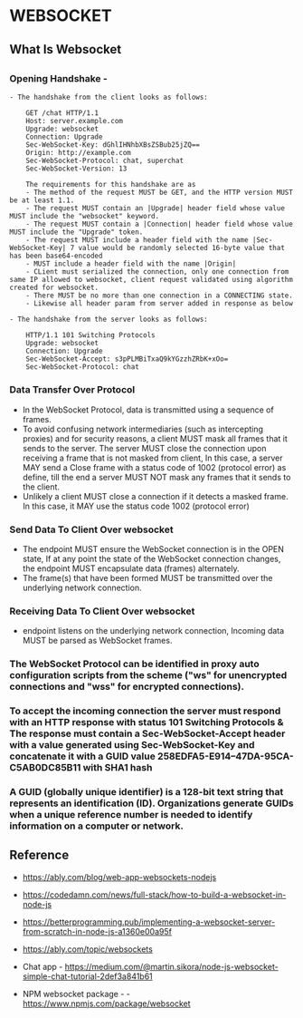 # WEBSOCKET

## What Is Websocket

## 


### Opening Handshake -
    - The handshake from the client looks as follows:

        GET /chat HTTP/1.1
        Host: server.example.com
        Upgrade: websocket
        Connection: Upgrade
        Sec-WebSocket-Key: dGhlIHNhbXBsZSBub25jZQ==
        Origin: http://example.com
        Sec-WebSocket-Protocol: chat, superchat
        Sec-WebSocket-Version: 13
    
        The requirements for this handshake are as
        - The method of the request MUST be GET, and the HTTP version MUST be at least 1.1.
        - The request MUST contain an |Upgrade| header field whose value MUST include the "websocket" keyword.
        - The request MUST contain a |Connection| header field whose value MUST include the "Upgrade" token.
        - The request MUST include a header field with the name |Sec-WebSocket-Key| 7 value would be randomly selected 16-byte value that has been base64-encoded
        - MUST include a header field with the name |Origin|
        - CLient must serialized the connection, only one connection from same IP allowed to websocket, client request validated using algorithm created for websocket.
        - There MUST be no more than one connection in a CONNECTING state.
        - Likewise all header param from server added in response as below

    - The handshake from the server looks as follows:

        HTTP/1.1 101 Switching Protocols
        Upgrade: websocket
        Connection: Upgrade
        Sec-WebSocket-Accept: s3pPLMBiTxaQ9kYGzzhZRbK+xOo=
        Sec-WebSocket-Protocol: chat


### Data Transfer Over Protocol
   - In the WebSocket Protocol, data is transmitted using a sequence of frames.  
   - To avoid confusing network intermediaries (such as intercepting proxies) and for security reasons, a client MUST mask all frames that it
   sends to the server. The server MUST close the connection upon receiving a frame that is not masked from client, In this case, a server MAY send a Close
   frame with a status code of 1002 (protocol error) as define, till the end a server MUST NOT mask any frames that it sends to
   the client.  
   - Unlikely a client MUST close a connection if it detects a masked frame. In this case, it MAY use the status code 1002 (protocol
   error) 

### Send Data To Client Over websocket
   - The endpoint MUST ensure the WebSocket connection is in the OPEN state, If at any point the state of the WebSocket connection changes, the endpoint MUST encapsulate data (frames) alternately.
   - The frame(s) that have been formed MUST be transmitted over the underlying network connection.

### Receiving Data To Client Over websocket
   - endpoint listens on the underlying network connection, Incoming data MUST be parsed as WebSocket frames.

### The WebSocket Protocol can be identified in proxy auto configuration scripts from the scheme ("ws" for unencrypted connections and "wss" for encrypted connections).

### To accept the incoming connection the server must respond with an HTTP response with status 101 Switching Protocols & The response must contain a Sec-WebSocket-Accept header with a value generated using Sec-WebSocket-Key and concatenate it with a GUID value 258EDFA5-E914–47DA-95CA-C5AB0DC85B11 with SHA1 hash

### A GUID (globally unique identifier) is a 128-bit text string that represents an identification (ID). Organizations generate GUIDs when a unique reference number is needed to identify information on a computer or network. 


## Reference
- https://ably.com/blog/web-app-websockets-nodejs

- https://codedamn.com/news/full-stack/how-to-build-a-websocket-in-node-js

- https://betterprogramming.pub/implementing-a-websocket-server-from-scratch-in-node-js-a1360e00a95f

- https://ably.com/topic/websockets
  
- Chat app - https://medium.com/@martin.sikora/node-js-websocket-simple-chat-tutorial-2def3a841b61


- NPM websocket package - 
      - https://www.npmjs.com/package/websocket
